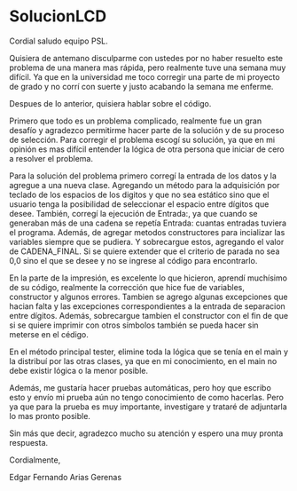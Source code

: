 # SolucionLCD


Cordial saludo equipo PSL.


Quisiera de antemano disculparme con ustedes por no haber resuelto este problema de una manera mas rápida, pero realmente tuve una semana muy difícil. Ya que en la universidad me toco corregir una parte de mi proyecto de grado y no corrí con suerte y justo acabando la semana me enferme.

Despues de lo anterior, quisiera hablar sobre el código.


Primero que todo es un problema complicado, realmente fue un gran desafío y agradezco permitirme hacer parte de la solución y de su proceso de selección. Para corregir el problema escogí su solución, ya que en mi opinión es mas difícil entender la lógica de otra persona que iniciar de cero a resolver el problema.

Para la solución del problema primero corregí la entrada de los datos y la agregue a una nueva clase. Agregando un método para la adquisición por teclado de los espacios de los digitos y que no sea estático sino que el usuario tenga la posibilidad de seleccionar el espacio entre dígitos que desee. También, corregí la ejecución de Entrada:, ya que cuando se generaban más de una cadena se repetía Entrada: cuantas entradas tuviera el programa. Además, de agregar metodos constructores para incializar las variables siempre que se pudiera. Y sobrecargue estos, agregando el valor de CADENA_FINAL. Si se quiere extender que el criterio de parada no sea 0,0 sino el que se desee y no se ingrese al código para encontrarlo.

En la parte de la impresión, es excelente lo que hicieron, aprendí muchísimo de su código, realmente la corrección que hice fue de variables, constructor y algunos errores. Tambien se agrego algunas excepciones que hacian falta y las excepciones correspondientes a la entrada de separacion entre dígitos. Además, sobrecargue tambien el constructor con el fin de que si se quiere imprimir con otros símbolos también se pueda hacer sin meterse en el cédigo.

En el método principal tester, elimine toda la lógica que se tenía en el main y la distribuí por las otras clases, ya que en mi conocimiento, en el main no debe existir lógica o la menor posible.

Además, me gustaría hacer pruebas automáticas, pero hoy que escribo esto y envío mi prueba aún no tengo conocimiento de como hacerlas. Pero ya que para la prueba es muy importante, investigare y trataré de adjuntarla lo mas pronto posible.

Sin más que decir, agradezco mucho su atención y espero una muy pronta respuesta.

Cordialmente,

Edgar Fernando Arias Gerenas
